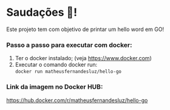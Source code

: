 # Saudações 🫡!

Este projeto tem com objetivo de printar um hello word em GO!

### Passo a passo para executar com docker:

1. Ter o docker instalado; (veja https://www.docker.com)
3. Executar o comando docker run: <br>
`docker run matheusfernandesluz/hello-go`

### Link da imagem no Docker HUB: 
https://hub.docker.com/r/matheusfernandesluz/hello-go
